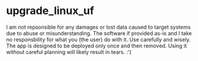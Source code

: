 # upgrade_linux_uf

I am not repsonsible for any damages or lost data caused to target systems due to abuse or misunderstanding. The software if provided as-is and I take no responsbility for what you (the user) do with it. Use carefully and wisely. The app is designed to be deployed only once and then removed. Using it without careful planning will likely result in tears. :'(
